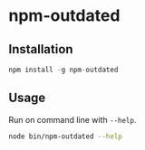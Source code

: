 # npm-outdated

## Installation

```js
npm install -g npm-outdated
```

## Usage

Run on command line with `--help`.

```sh
node bin/npm-outdated --help
```
